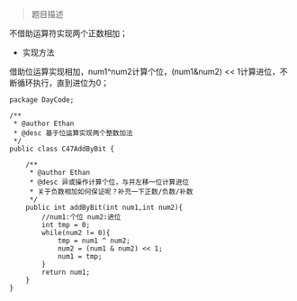 >题目描述

不借助运算符实现两个正数相加；

- 实现方法

借助位运算实现相加，num1^num2计算个位，(num1&num2) << 1计算进位，不断循环执行，直到进位为0；

```
package DayCode;

/**
 * @author Ethan
 * @desc 基于位运算实现两个整数加法 
 */
public class C47AddByBit {

	/**
	 * @author Ethan
	 * @desc 异或操作计算个位，与并左移一位计算进位
	 * 关于负数相加如何保证呢？补充一下正数/负数/补数
	 */
	public int addByBit(int num1,int num2){
		//num1:个位 num2:进位
		int tmp = 0;
		while(num2 != 0){
			tmp = num1 ^ num2;
			num2 = (num1 & num2) << 1;
			num1 = tmp;
		}
		return num1;
	}
}
```
